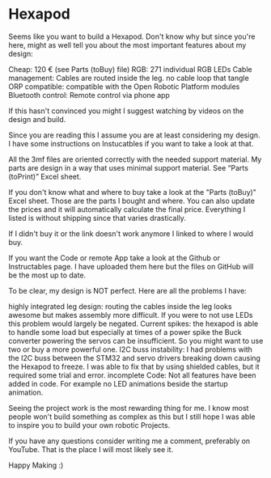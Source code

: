 # Hexapod

Seems like you want to build a Hexapod. Don't know why but since you're here, might as well tell you about the most important features about my design:

Cheap: 120 € (see Parts (toBuy) file)
RGB: 271 individual RGB LEDs
Cable management: Cables are routed inside the leg. no cable loop that tangle
ORP compatible: compatible with the Open Robotic Platform modules
Bluetooth control: Remote control via phone app

If this hasn't convinced you might I suggest watching by videos on the design and build.







Since you are reading this I assume you are at least considering my design. I have some instructions on Instucatbles if you want to take a look at that.

All the 3mf files are oriented correctly with the needed support material. My parts are design in a way that uses minimal support material. See “Parts (toPrint)” Excel sheet.



If you don't know what and where to buy take a look at the "Parts (toBuy)" Excel sheet. Those are the parts I bought and where. You can also update the prices and it will automatically calculate the final price. Everything I listed is without shipping since that varies drastically.

If I didn't buy it or the link doesn't work anymore I linked to where I would buy.



If you want the Code or remote App take a look at the Github or Instructables page. I have uploaded them here but the files on GitHub will be the most up to date.



To be clear, my design is NOT perfect. Here are all the problems I have:

highly integrated leg design: routing the cables inside the leg looks awesome but makes assembly more difficult. If you were to not use LEDs this problem would largely be negated.
Current spikes: the hexapod is able to handle some load but especially at times of a power spike the Buck converter powering the servos can be insufficient. So you might want to use two or buy a more powerful one.
I2C buss instability: I had problems with the I2C buss between the STM32 and servo drivers breaking down causing the Hexapod to freeze. I was able to fix that by using shielded cables, but it required some trial and error.
incomplete Code: Not all features have been added in code. For example no LED animations beside the startup animation.



Seeing the project work is the most rewarding thing for me. I know most people won't build something as complex as this but I still hope I was able to inspire you to build your own robotic Projects.

If you have any questions consider writing me a comment, preferably on YouTube. That is the place I will most likely see it.

Happy Making :)
